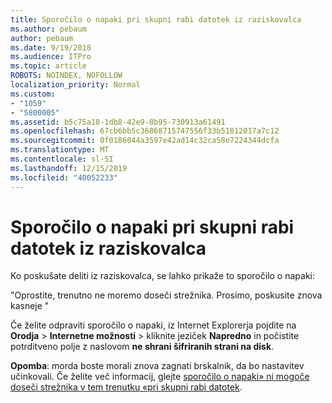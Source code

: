 ```yaml
---
title: Sporočilo o napaki pri skupni rabi datotek iz raziskovalca
ms.author: pebaum
author: pebaum
ms.date: 9/19/2018
ms.audience: ITPro
ms.topic: article
ROBOTS: NOINDEX, NOFOLLOW
localization_priority: Normal
ms.custom:
- "1059"
- "5800005"
ms.assetid: b5c75a18-1db8-42e9-8b95-730913a61491
ms.openlocfilehash: 67cb6bb5c36868715747556f33b51812017a7c12
ms.sourcegitcommit: 0f0186044a3597e42ad14c32ca58e7224344dcfa
ms.translationtype: MT
ms.contentlocale: sl-SI
ms.lasthandoff: 12/15/2019
ms.locfileid: "40052233"
---
```

# <a name="error-message-when-sharing-files-from-windows-explorer"></a>Sporočilo o napaki pri skupni rabi datotek iz raziskovalca

Ko poskušate deliti iz raziskovalca, se lahko prikaže to sporočilo o napaki:
  
"Oprostite, trenutno ne moremo doseči strežnika. Prosimo, poskusite znova kasneje "
  
Če želite odpraviti sporočilo o napaki, iz Internet Explorerja pojdite na **Orodja** \> **Internetne možnosti** \> kliknite jeziček **Napredno** in počistite potrditveno polje z naslovom **ne shrani šifriranih strani na disk**.
  
 **Opomba**: morda boste morali znova zagnati brskalnik, da bo nastavitev učinkovali. Če želite več informacij, glejte [sporočilo o napaki» ni mogoče doseči strežnika v tem trenutku «pri skupni rabi datotek](https://go.microsoft.com/fwlink/?linkid=2022914).
  
